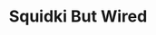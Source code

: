 ---
slug: squidki-but-wired
title: Squidki But Wired
description: "Squidki But Wired is an exciting online game. Play for free directly in your browser!"
icon: /images/new_mods/Sprunki But Wired.png
url: https://wowtbc.net/sprunkin/sprunki-but-wired/index.html
previewImage: /images/new_mods/Sprunki But Wired.png
type: new mods

# SEO配置
seo:
  title: "Squidki But Wired - Play Free Online Game | Fun Browser Games"
  description: "Squidki But Wired - Play this fun online game for free in your browser. No download required!"
  ogImage: "/images/new_mods/Sprunki But Wired.png"
  keywords: "squidki-but-wired, online game, browser game, free game, new mods game, play online"

videoUrls:
  - https://www.youtube.com/embed/example1
  - https://www.youtube.com/embed/example2

whyPlay:
  title: "Why Play Squidki But Wired?"
  items:
    - "Immersive Gameplay: Squidki But Wired offers an engaging and immersive gaming experience that will keep you entertained for hours"
    - "Challenging Levels: Test your skills with increasingly difficult challenges and obstacles"
    - "Beautiful Graphics: Enjoy stunning visuals and smooth animations that bring the game world to life"
    - "Regular Updates: New content and features are added regularly to keep the game fresh and exciting"
    - "Free to Play: Experience all the fun without spending a penny"
    - "Community Features: Connect with other players, share strategies, and compete for high scores"
    - "Cross-Platform: Play on any device with a web browser, no downloads required"

features:
  title: "Key Features of Squidki But Wired"
  image: "/images/new_mods/Sprunki But Wired.png"
  items:
    - "Intuitive Controls: Easy to learn controls make Squidki But Wired accessible for players of all skill levels"
    - "Multiple Game Modes: Enjoy various gameplay options that provide different challenges and experiences"
    - "Character Customization: Personalize your gaming experience with unique characters and items"
    - "Achievement System: Complete special tasks to earn rewards and recognition"
    - "Leaderboards: Compete with players worldwide and see who can achieve the highest scores"

characteristics:
  title: "Game Characteristics"
  image: "/images/new_mods/Sprunki But Wired.png"
  items:
    - "Genre: New mods game with elements of strategy and skill"
    - "Difficulty: Suitable for both casual gamers and those seeking a challenge"
    - "Play Time: Quick sessions or extended gameplay, depending on your preference"
    - "Art Style: Vibrant and engaging visuals that enhance the gaming experience"
    - "Sound Design: Immersive audio that complements the gameplay perfectly"

info: "Squidki But Wired is an exciting online game that offers players a unique and engaging gaming experience. With its intuitive controls, stunning visuals, and challenging gameplay, Squidki But Wired provides hours of entertainment for players of all ages and skill levels. Whether you're looking for a quick gaming session during a break or an extended play session, Squidki But Wired delivers an immersive experience that will keep you coming back for more. The game features multiple levels of increasing difficulty, ensuring that players are constantly challenged as they progress. With regular updates adding new content and features, Squidki But Wired remains fresh and exciting, providing endless entertainment options for its growing community of players."

howToPlayIntro: "Welcome to Squidki But Wired! This guide will walk you through the basics and help you master the game. Whether you're a beginner or looking to improve your skills, these tips and instructions will enhance your gaming experience."

howToPlaySteps:
  - title: "Getting Started"
    description: "Begin your Squidki But Wired adventure by familiarizing yourself with the controls. Use your keyboard or mouse to navigate through the game interface. The tutorial will guide you through the basic mechanics and help you understand the objectives."
  - title: "Understanding the Objectives"
    description: "In Squidki But Wired, your main goal is to progress through levels by completing specific objectives. Each level presents unique challenges that require different strategies and approaches."
  - title: "Mastering the Controls"
    description: "Practice using the controls to improve your precision and reaction time. Squidki But Wired requires quick reflexes and strategic thinking to overcome obstacles and defeat opponents."
  - title: "Utilizing Power-ups"
    description: "Collect power-ups throughout the game to enhance your abilities and overcome difficult challenges. Each power-up offers unique advantages that can be crucial for success."
  - title: "Developing Strategies"
    description: "As you progress in Squidki But Wired, develop effective strategies for different scenarios. Analyze patterns, anticipate challenges, and adapt your approach to maximize your performance."

faq:
  title: "Frequently Asked Questions about Squidki But Wired"
  items:
    - question: "Is Squidki But Wired free to play?"
      answer: "Yes, Squidki But Wired is completely free to play directly in your web browser. No downloads or purchases are required to enjoy the full game experience."
    - question: "Can I play Squidki But Wired on mobile devices?"
      answer: "Yes, Squidki But Wired is optimized for both desktop and mobile play. You can enjoy the game on any device with a web browser and internet connection."
    - question: "Are there any in-game purchases?"
      answer: "While Squidki But Wired is free to play, there may be optional in-game purchases available for cosmetic items or additional features that don't affect core gameplay."
    - question: "How often is Squidki But Wired updated?"
      answer: "The developers regularly update Squidki But Wired with new content, features, and improvements based on player feedback and game performance."
    - question: "Can I play Squidki But Wired offline?"
      answer: "Currently, Squidki But Wired requires an internet connection to play as it's a browser-based online game."
    - question: "Is Squidki But Wired suitable for children?"
      answer: "Yes, Squidki But Wired is designed to be family-friendly and suitable for players of all ages."
    - question: "How do I report bugs or issues?"
      answer: "If you encounter any problems while playing Squidki But Wired, you can report them through the game's support page or contact the developers directly through their website."
    - question: "Still Have Questions?"
      answer: "If you have additional questions about Squidki But Wired that aren't covered in this FAQ, please visit our support center or contact our customer service team for assistance."
---